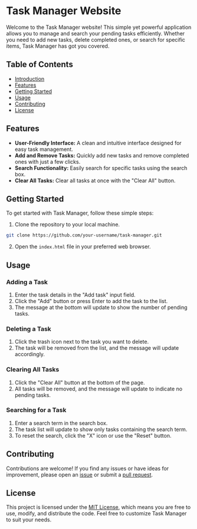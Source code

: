 # Task Manager Website

Welcome to the Task Manager website! This simple yet powerful application allows you to manage and search your pending tasks efficiently. Whether you need to add new tasks, delete completed ones, or search for specific items, Task Manager has got you covered.

## Table of Contents

- [Introduction](#task-manager-website)
- [Features](#features)
- [Getting Started](#getting-started)
- [Usage](#usage)
- [Contributing](#contributing)
- [License](#license)

## Features

- **User-Friendly Interface:** A clean and intuitive interface designed for easy task management.
- **Add and Remove Tasks:** Quickly add new tasks and remove completed ones with just a few clicks.
- **Search Functionality:** Easily search for specific tasks using the search box.
- **Clear All Tasks:** Clear all tasks at once with the "Clear All" button.

## Getting Started

To get started with Task Manager, follow these simple steps:

1. Clone the repository to your local machine.

```bash
git clone https://github.com/your-username/task-manager.git
```

2. Open the `index.html` file in your preferred web browser.

## Usage

### Adding a Task

1. Enter the task details in the "Add task" input field.
2. Click the "Add" button or press Enter to add the task to the list.
3. The message at the bottom will update to show the number of pending tasks.

### Deleting a Task

1. Click the trash icon next to the task you want to delete.
2. The task will be removed from the list, and the message will update accordingly.

### Clearing All Tasks

1. Click the "Clear All" button at the bottom of the page.
2. All tasks will be removed, and the message will update to indicate no pending tasks.

### Searching for a Task

1. Enter a search term in the search box.
2. The task list will update to show only tasks containing the search term.
3. To reset the search, click the "X" icon or use the "Reset" button.

## Contributing

Contributions are welcome! If you find any issues or have ideas for improvement, please open an [issue](https://github.com/your-username/task-manager/issues) or submit a [pull request](https://github.com/your-username/task-manager/pulls).

## License

This project is licensed under the [MIT License](LICENSE), which means you are free to use, modify, and distribute the code. Feel free to customize Task Manager to suit your needs.

